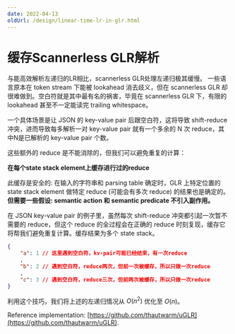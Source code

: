 ```yaml
---
date: 2022-04-13
oldUrl: /design/linear-time-lr-in-glr.html
---
```


# 缓存Scannerless GLR解析

与能高效解析左递归的LR相比，scannerless GLR处理左递归极其缓慢。
一些语言原本在 token stream 下能被 lookahead 消去歧义，但在 scannerless GLR 却很难做到。空白符就是其中最有名的祸害，毕竟在 scannerless GLR 下，有限的 lookahead 甚至不一定能读完 trailing whitespace。

一个具体场景是让 JSON 的 key-value pair 后跟空白符，这将导致 shift-reduce 冲突，进而导致每多解析一对 key-value pair 就有一个多余的 N 次 reduce，其中N是已解析的 key-value pair 个数。

这些额外的 reduce 是不能消除的，但我们可以避免重复的计算：

**在每个state stack element上缓存进行过的reduce**

此缓存是安全的: 在输入的字符串和 parsing table 确定时，GLR 上特定位置的 state stack element 做特定 reduce (可能会有多次 reduce) 的结果也是确定的。**但需要一些假设: semantic action 和 semantic predicate 不引入副作用。**

在 JSON key-value pair 的例子里，虽然每次 shift-reduce 冲突都引起一次暂不需要的 reduce，但这个 reduce 的全过程会在正确的 reduce 时刻复现，缓存它将帮我们避免重复计算。缓存结果为多个 state stack。

```json
{
    "a": 1 // 这里遇到空白符，kv-pair可能已经结束，有一次reduce
    ,
    "b": 2 // 遇到空白符，reduce两次，但前一次被缓存，所以只做一次reduce
    ,
    "c": 3 // 遇到空白符，reduce三次，但前两次被缓存，所以只做一次reduce
}
```

利用这个技巧，我们将上述的左递归情况从 $O(n^2)$ 优化至 $O(n)$。

Reference implementation: [https://github.com/thautwarm/uGLR](https://github.com/thautwarm/uGLR).
